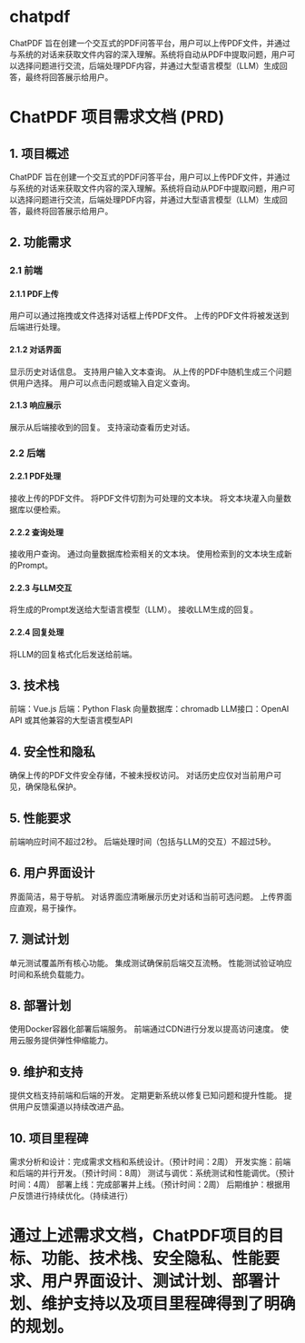 # chatpdf
ChatPDF 旨在创建一个交互式的PDF问答平台，用户可以上传PDF文件，并通过与系统的对话来获取文件内容的深入理解。系统将自动从PDF中提取问题，用户可以选择问题进行交流，后端处理PDF内容，并通过大型语言模型（LLM）生成回答，最终将回答展示给用户。

# ChatPDF 项目需求文档 (PRD)
## 1. 项目概述
ChatPDF 旨在创建一个交互式的PDF问答平台，用户可以上传PDF文件，并通过与系统的对话来获取文件内容的深入理解。系统将自动从PDF中提取问题，用户可以选择问题进行交流，后端处理PDF内容，并通过大型语言模型（LLM）生成回答，最终将回答展示给用户。

## 2. 功能需求
### 2.1 前端
#### 2.1.1 PDF上传
用户可以通过拖拽或文件选择对话框上传PDF文件。
上传的PDF文件将被发送到后端进行处理。
#### 2.1.2 对话界面
显示历史对话信息。
支持用户输入文本查询。
从上传的PDF中随机生成三个问题供用户选择。
用户可以点击问题或输入自定义查询。
#### 2.1.3 响应展示
展示从后端接收到的回复。
支持滚动查看历史对话。
### 2.2 后端
#### 2.2.1 PDF处理
接收上传的PDF文件。
将PDF文件切割为可处理的文本块。
将文本块灌入向量数据库以便检索。
#### 2.2.2 查询处理
接收用户查询。
通过向量数据库检索相关的文本块。
使用检索到的文本块生成新的Prompt。
#### 2.2.3 与LLM交互
将生成的Prompt发送给大型语言模型（LLM）。
接收LLM生成的回复。
#### 2.2.4 回复处理
将LLM的回复格式化后发送给前端。
## 3. 技术栈
前端：Vue.js
后端：Python Flask
向量数据库：chromadb
LLM接口：OpenAI API 或其他兼容的大型语言模型API
## 4. 安全性和隐私
确保上传的PDF文件安全存储，不被未授权访问。
对话历史应仅对当前用户可见，确保隐私保护。
## 5. 性能要求
前端响应时间不超过2秒。
后端处理时间（包括与LLM的交互）不超过5秒。
## 6. 用户界面设计
界面简洁，易于导航。
对话界面应清晰展示历史对话和当前可选问题。
上传界面应直观，易于操作。
## 7. 测试计划
单元测试覆盖所有核心功能。
集成测试确保前后端交互流畅。
性能测试验证响应时间和系统负载能力。
## 8. 部署计划
使用Docker容器化部署后端服务。
前端通过CDN进行分发以提高访问速度。
使用云服务提供弹性伸缩能力。
## 9. 维护和支持
提供文档支持前端和后端的开发。
定期更新系统以修复已知问题和提升性能。
提供用户反馈渠道以持续改进产品。
## 10. 项目里程碑
需求分析和设计：完成需求文档和系统设计。（预计时间：2周）
开发实施：前端和后端的并行开发。（预计时间：8周）
测试与调优：系统测试和性能调优。（预计时间：4周）
部署上线：完成部署并上线。（预计时间：2周）
后期维护：根据用户反馈进行持续优化。（持续进行）
# 通过上述需求文档，ChatPDF项目的目标、功能、技术栈、安全隐私、性能要求、用户界面设计、测试计划、部署计划、维护支持以及项目里程碑得到了明确的规划。
